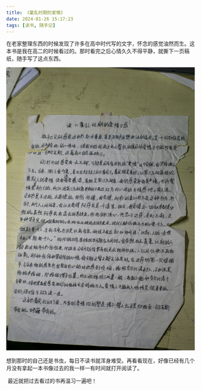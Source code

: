 ```yaml
---
title: 《霍乱时期的爱情》
date: 2024-01-26 15:17:23
tags: [读书, 随手记]
---
```


​	在老家整理东西的时候发现了许多在高中时代写的文字，怀念的感觉油然而生。这本书是我在高二的时候看过的。那时看完之后心情久久不得平静，就撕下一页稿纸，随手写了这点东西。

 ![](/images/read/huoLuanShiQiDeAiQing.jpg)

​	想到那时的自己还是书虫，每日不读书就浑身难受。再看看现在，好像已经有几个月没有拿起一本书像过去的我一样一有时间就打开阅读了。

​	最近就把过去看过的书再温习一遍吧！
